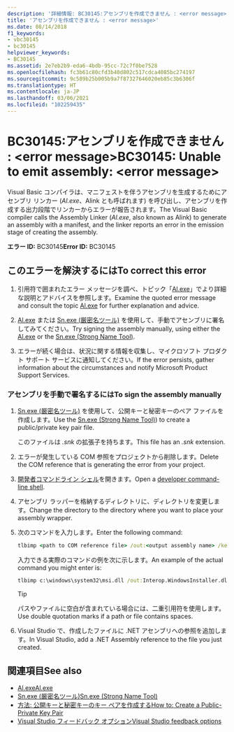 ```yaml
---
description: '詳細情報: BC30145:アセンブリを作成できません : <error message>'
title: 'アセンブリを作成できません : <error message>'
ms.date: 08/14/2018
f1_keywords:
- vbc30145
- bc30145
helpviewer_keywords:
- BC30145
ms.assetid: 2e7eb2b9-eda6-4bdb-95cc-72c7f0be7528
ms.openlocfilehash: fc3b61c80cfd3b40d802c517cdca4085bc274197
ms.sourcegitcommit: 9c589b25b005b9a7f87327646020eb85c3b6306f
ms.translationtype: HT
ms.contentlocale: ja-JP
ms.lasthandoff: 03/06/2021
ms.locfileid: "102259435"
---
```

# <a name="bc30145-unable-to-emit-assembly-error-message"></a><span data-ttu-id="7a9c4-103">BC30145:アセンブリを作成できません : \<error message></span><span class="sxs-lookup"><span data-stu-id="7a9c4-103">BC30145: Unable to emit assembly: \<error message></span></span>

<span data-ttu-id="7a9c4-104">Visual Basic コンパイラは、マニフェストを伴うアセンブリを生成するためにアセンブリ リンカー (*Al.exe*、Alink とも呼ばれます) を呼び出し、アセンブリを作成する出力段階でリンカーからエラーが報告されます。</span><span class="sxs-lookup"><span data-stu-id="7a9c4-104">The Visual Basic compiler calls the Assembly Linker (*Al.exe*, also known as Alink) to generate an assembly with a manifest, and the linker reports an error in the emission stage of creating the assembly.</span></span>

<span data-ttu-id="7a9c4-105">**エラー ID:** BC30145</span><span class="sxs-lookup"><span data-stu-id="7a9c4-105">**Error ID:** BC30145</span></span>

## <a name="to-correct-this-error"></a><span data-ttu-id="7a9c4-106">このエラーを解決するには</span><span class="sxs-lookup"><span data-stu-id="7a9c4-106">To correct this error</span></span>

1. <span data-ttu-id="7a9c4-107">引用符で囲まれたエラー メッセージを調べ、トピック「[Al.exe](../../../framework/tools/al-exe-assembly-linker.md)」でより詳細な説明とアドバイスを参照します。</span><span class="sxs-lookup"><span data-stu-id="7a9c4-107">Examine the quoted error message and consult the topic [Al.exe](../../../framework/tools/al-exe-assembly-linker.md) for further explanation and advice.</span></span>

2. <span data-ttu-id="7a9c4-108">[Al.exe](../../../framework/tools/al-exe-assembly-linker.md) または [Sn.exe (厳密名ツール)](../../../framework/tools/sn-exe-strong-name-tool.md) を使用して、手動でアセンブリに署名してみてください。</span><span class="sxs-lookup"><span data-stu-id="7a9c4-108">Try signing the assembly manually, using either the [Al.exe](../../../framework/tools/al-exe-assembly-linker.md) or the [Sn.exe (Strong Name Tool)](../../../framework/tools/sn-exe-strong-name-tool.md).</span></span>

3. <span data-ttu-id="7a9c4-109">エラーが続く場合は、状況に関する情報を収集し、マイクロソフト プロダクト サポート サービスに通知してください。</span><span class="sxs-lookup"><span data-stu-id="7a9c4-109">If the error persists, gather information about the circumstances and notify Microsoft Product Support Services.</span></span>

### <a name="to-sign-the-assembly-manually"></a><span data-ttu-id="7a9c4-110">アセンブリを手動で署名するには</span><span class="sxs-lookup"><span data-stu-id="7a9c4-110">To sign the assembly manually</span></span>

1. <span data-ttu-id="7a9c4-111">[Sn.exe (厳密名ツール)](../../../framework/tools/sn-exe-strong-name-tool.md) を使用して、公開キーと秘密キーのペア ファイルを作成します。</span><span class="sxs-lookup"><span data-stu-id="7a9c4-111">Use the [Sn.exe (Strong Name Tool)](../../../framework/tools/sn-exe-strong-name-tool.md)) to create a public/private key pair file.</span></span>

   <span data-ttu-id="7a9c4-112">このファイルは *.snk* の拡張子を持ちます。</span><span class="sxs-lookup"><span data-stu-id="7a9c4-112">This file has an *.snk* extension.</span></span>

2. <span data-ttu-id="7a9c4-113">エラーが発生している COM 参照をプロジェクトから削除します。</span><span class="sxs-lookup"><span data-stu-id="7a9c4-113">Delete the COM reference that is generating the error from your project.</span></span>

3. <span data-ttu-id="7a9c4-114">[開発者コマンドライン シェル](/visualstudio/ide/reference/command-prompt-powershell)を開きます。</span><span class="sxs-lookup"><span data-stu-id="7a9c4-114">Open a [developer command-line shell](/visualstudio/ide/reference/command-prompt-powershell).</span></span>

4. <span data-ttu-id="7a9c4-115">アセンブリ ラッパーを格納するディレクトリに、ディレクトリを変更します。</span><span class="sxs-lookup"><span data-stu-id="7a9c4-115">Change the directory to the directory where you want to place your assembly wrapper.</span></span>

5. <span data-ttu-id="7a9c4-116">次のコマンドを入力します。</span><span class="sxs-lookup"><span data-stu-id="7a9c4-116">Enter the following command:</span></span>

    ```cmd
    tlbimp <path to COM reference file> /out:<output assembly name> /keyfile:<path to .snk file>
    ```

   <span data-ttu-id="7a9c4-117">入力できる実際のコマンドの例を次に示します。</span><span class="sxs-lookup"><span data-stu-id="7a9c4-117">An example of the actual command you might enter is:</span></span>

    ```cmd
    tlbimp c:\windows\system32\msi.dll /out:Interop.WindowsInstaller.dll /keyfile:"c:\documents and settings\mykey.snk"
    ```

   > [!TIP]
   > <span data-ttu-id="7a9c4-118">パスやファイルに空白が含まれている場合には、二重引用符を使用します。</span><span class="sxs-lookup"><span data-stu-id="7a9c4-118">Use double quotation marks if a path or file contains spaces.</span></span>

6. <span data-ttu-id="7a9c4-119">Visual Studio で、作成したファイルに .NET アセンブリへの参照を追加します。</span><span class="sxs-lookup"><span data-stu-id="7a9c4-119">In Visual Studio, add a .NET Assembly reference to the file you just created.</span></span>

## <a name="see-also"></a><span data-ttu-id="7a9c4-120">関連項目</span><span class="sxs-lookup"><span data-stu-id="7a9c4-120">See also</span></span>

- [<span data-ttu-id="7a9c4-121">Al.exe</span><span class="sxs-lookup"><span data-stu-id="7a9c4-121">Al.exe</span></span>](../../../framework/tools/al-exe-assembly-linker.md)
- [<span data-ttu-id="7a9c4-122">Sn.exe (厳密名ツール)</span><span class="sxs-lookup"><span data-stu-id="7a9c4-122">Sn.exe (Strong Name Tool)</span></span>](../../../framework/tools/sn-exe-strong-name-tool.md)
- [<span data-ttu-id="7a9c4-123">方法: 公開キーと秘密キーのキー ペアを作成する</span><span class="sxs-lookup"><span data-stu-id="7a9c4-123">How to: Create a Public-Private Key Pair</span></span>](../../../standard/assembly/create-public-private-key-pair.md)
- [<span data-ttu-id="7a9c4-124">Visual Studio フィードバック オプション</span><span class="sxs-lookup"><span data-stu-id="7a9c4-124">Visual Studio feedback options</span></span>](/visualstudio/ide/feedback-options)
